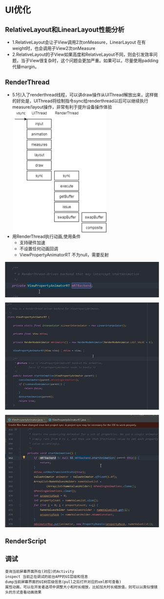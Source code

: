 # UI优化
## RelativeLayout和LinearLayout性能分析
* 1.RelativeLayout会让子View调用2次onMeasure，LinearLayout 在有weight时，也会调用子View2次onMeasure
* 2.RelativeLayout的子View如果高度和RelativeLayout不同，则会引发效率问题，当子View很复杂时，这个问题会更加严重。如果可以，尽量使用padding代替margin。

## RenderThread
* 5.1引入了renderthread线程，可以讲draw操作从UIThread解放出来，这样做的好处是，UIThread将绘制指令sync给renderthread以后可以继续执行measure/layout操作，非常有利于提升设备操作体验
![](./renderThread.jpg)
* 用RenderThread执行动画,使用条件
	* 支持硬件加速
    * 不设置任何动画回调
    * ViewPropertyAnimatorRT 不为null，需要反射

![](./ViewPropertyAnimatorRT1.png)

![](./ViewPropertyAnimatorRT2.png)

![](./ViewPropertyAnimatorRT3.png)    
## RenderScript
## 调试
    查询当前屏幕界面所在(对应)的Activity
    inspect 当前正在调试的前台APP的UI层级和信息
    dump当前屏幕界面的UI树层级信息(pull之后打开对应的xml即可查看)
    属性动画，可以在开发者选项中调整大小和时长缩放，比如加大时长缩放值，则可以以类似慢镜头的方式查看动画效果
